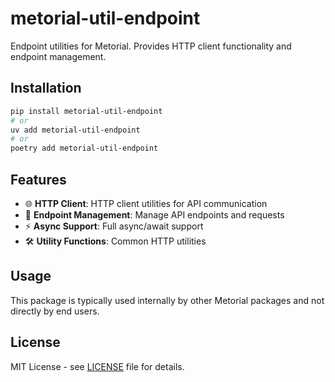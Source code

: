 # metorial-util-endpoint

Endpoint utilities for Metorial. Provides HTTP client functionality and endpoint management.

## Installation

```bash
pip install metorial-util-endpoint
# or
uv add metorial-util-endpoint
# or
poetry add metorial-util-endpoint
```

## Features

- 🌐 **HTTP Client**: HTTP client utilities for API communication
- 🔧 **Endpoint Management**: Manage API endpoints and requests
- ⚡ **Async Support**: Full async/await support
- 🛠️ **Utility Functions**: Common HTTP utilities

## Usage

This package is typically used internally by other Metorial packages and not directly by end users.

## License

MIT License - see [LICENSE](../../LICENSE) file for details.
